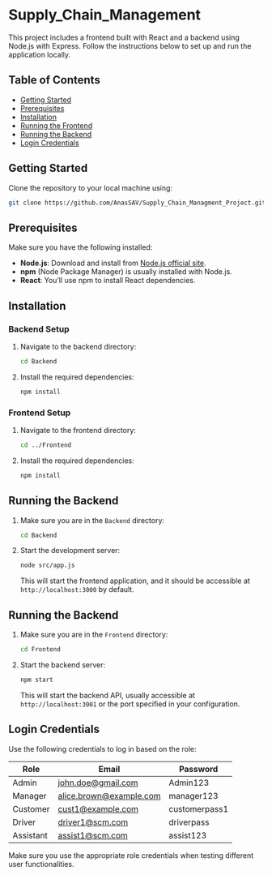
# Supply_Chain_Management

This project includes a frontend built with React and a backend using Node.js with Express. Follow the instructions below to set up and run the application locally.

## Table of Contents
- [Getting Started](#getting-started)
- [Prerequisites](#prerequisites)
- [Installation](#installation)
- [Running the Frontend](#running-the-frontend)
- [Running the Backend](#running-the-backend)
- [Login Credentials](#login-credentials)

## Getting Started

Clone the repository to your local machine using:
```bash
git clone https://github.com/AnasSAV/Supply_Chain_Managment_Project.git
```

## Prerequisites

Make sure you have the following installed:
- **Node.js**: Download and install from [Node.js official site](https://nodejs.org/).
- **npm** (Node Package Manager) is usually installed with Node.js.
- **React**: You’ll use npm to install React dependencies.

## Installation

### Backend Setup

1. Navigate to the backend directory:
   ```bash
   cd Backend
   ```

2. Install the required dependencies:
   ```bash
   npm install
   ```

### Frontend Setup

1. Navigate to the frontend directory:
   ```bash
   cd ../Frontend
   ```

2. Install the required dependencies:
   ```bash
   npm install
   ```

## Running the Backend

1. Make sure you are in the `Backend` directory:
   ```bash
   cd Backend
   ```

2. Start the development server:
   ```bash
   node src/app.js
   ```

   This will start the frontend application, and it should be accessible at `http://localhost:3000` by default.

## Running the Backend

1. Make sure you are in the `Frontend` directory:
   ```bash
   cd Frontend
   ```

2. Start the backend server:
   ```bash
   npm start
   ```

   This will start the backend API, usually accessible at `http://localhost:3001` or the port specified in your configuration.

## Login Credentials

Use the following credentials to log in based on the role:

| Role       | Email                    | Password      |
|------------|--------------------------|---------------|
| Admin      | john.doe@gmail.com       | Admin123      |
| Manager    | alice.brown@example.com  | manager123    |
| Customer   | cust1@example.com        | customerpass1 |
| Driver     | driver1@scm.com          | driverpass    |
| Assistant  | assist1@scm.com          | assist123     |

Make sure you use the appropriate role credentials when testing different user functionalities.
```
